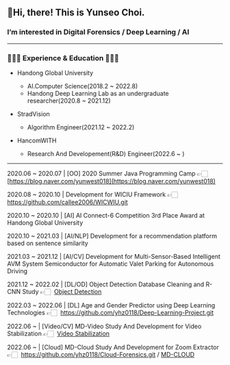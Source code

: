## 👋Hi, there! This is Yunseo Choi.


### I’m interested in Digital Forensics / Deep Learning / AI

---

### **👩🏻‍💻 Experience & Education 👩🏻‍💻**

- Handong Global University
    - AI.Computer Science(2018.2 ~ 2022.8)
    - Handong Deep Learning Lab as an undergraduate researcher(2020.8 ~ 2021.12)


    
- StradVision
    - Algorithm Engineer(2021.12 ~ 2022.2)


    
- HancomWITH
    - Research And Developement(R&D) Engineer(2022.6 ~ )

    
---

2020.06 ~ 2020.07 | [OO] 2020 Summer Java Programming Camp 👉🏻  [https://blog.naver.com/yunwest018](https://blog.naver.com/yunwest018)

2020.08 ~ 2020.10 |  Development for WICIU Framework 👉🏻  https://github.com/callee2006/WICWIU.git

2020.10 ~ 2020.10 | [AI] AI Connect-6 Competition 3rd Place Award at Handong Global University

2020.10 ~ 2021.03 | [AI/NLP] Development for a recommendation platform based on sentence similarity

2021.03 ~ 2021.12 |  [AI/CV] Development for Multi-Sensor-Based Intelligent AVM System Semiconductor for Automatic Valet Parking for Autonomous Driving

2021.12 ~ 2022.02 | [DL/OD] Object Detection Database Cleaning and R-CNN Study 👉🏻  [Object Detection](https://www.notion.so/Object-Detection-12680d87b62d42e08b0422069dbd17d7) 

2022.03 ~ 2022.06 | [DL] Age and Gender Predictor using Deep Learning Technologies 👉🏻  https://github.com/yhz0118/Deep-Learning-Project.git

2022.06  ~         | [Video/CV] MD-Video Study And Development for Video Stabilization 👉🏻  [Video Stabilization](https://www.notion.so/Video-Stabilization-8877816285b34e49a52029af6ab2ee96) 

2022.06  ~         | [Cloud] MD-Cloud Study And Development for Zoom Extractor 👉🏻  https://github.com/yhz0118/Cloud-Forensics.git / [MD-CLOUD](https://www.notion.so/MD-CLOUD-59c22dc13481461f9549fe07b8c6ce99)
